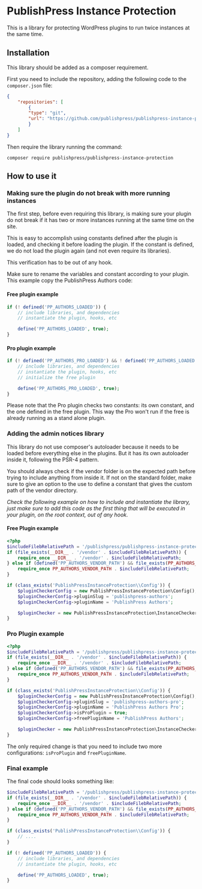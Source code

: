 # PublishPress Instance Protection

This is a library for protecting WordPress plugins to run twice instances at the same time.

## Installation

This library should be added as a composer requirement.

First you need to include the repository, adding the following code to the `composer.json` file:

```json
{
    "repositories": [
        {
        "type": "git",
        "url": "https://github.com/publishpress/publishpress-instance-protection"
        }
    ]
}
```

Then require the library running the command:

```shell
composer require publishpress/publishpress-instance-protection
```

## How to use it

### Making sure the plugin do not break with more running instances

The first step, before even requiring this library, is making sure your plugin do not break if it has two or more instances
running at the same time on the site.

This is easy to accomplish using constants defined after the plugin is loaded, and checking it before loading the plugin.
If the constant is defined, we do not load the plugin again (and not even require its libraries).

This verification has to be out of any hook.

Make sure to rename the variables and constant according to your plugin. This example copy the PublishPress Authors code:

#### Free plugin example

```php
if (! defined('PP_AUTHORS_LOADED')) {
    // include libraries, and dependencies
    // instantiate the plugin, hooks, etc

    define('PP_AUTHORS_LOADED', true);
}
```

#### Pro plugin example

```php
if (! defined('PP_AUTHORS_PRO_LOADED') && ! defined('PP_AUTHORS_LOADED')) {
    // include libraries, and dependencies
    // instantiate the plugin, hooks, etc
    // initialize the free plugin

    define('PP_AUTHORS_PRO_LOADED', true);
}
```

Please note that the Pro plugin checks two constants: its own constant, and the one defined in the free plugin. This
way the Pro won't run if the free is already running as a stand alone plugin.

### Adding the admin notices library

This library do not use composer's autoloader because it needs to be loaded before everything else in the plugins. But
it has its own autoloader inside it, following the PSR-4 pattern.

You should always check if the vendor folder is on the expected path before trying to include anything from inside it.
If not on the standard folder, make sure to give an option to the use to define a constant that gives the custom path of
the vendor directory.

*Check the following example on how to include and instantiate the library, just make sure to add this code as the
first thing that will be executed in your plugin, on the root context, out of any hook.*

#### Free Plugin example

```php
<?php
$includeFilebRelativePath = '/publishpress/publishpress-instance-protection/include.php';
if (file_exists(__DIR__ . '/vendor' . $includeFilebRelativePath)) {
    require_once __DIR__ . '/vendor' . $includeFilebRelativePath;
} else if (defined('PP_AUTHORS_VENDOR_PATH') && file_exists(PP_AUTHORS_VENDOR_PATH . $includeFilebRelativePath)) {
    require_once PP_AUTHORS_VENDOR_PATH . $includeFilebRelativePath;
}

if (class_exists('PublishPressInstanceProtection\\Config')) {
    $pluginCheckerConfig = new PublishPressInstanceProtection\Config();
    $pluginCheckerConfig->pluginSlug = 'publishpress-authors';
    $pluginCheckerConfig->pluginName = 'PublishPress Authors';

    $pluginChecker = new PublishPressInstanceProtection\InstanceChecker($pluginCheckerConfig);
}
```

### Pro Plugin example

```php
<?php
$includeFilebRelativePath = '/publishpress/publishpress-instance-protection/include.php';
if (file_exists(__DIR__ . '/vendor' . $includeFilebRelativePath)) {
    require_once __DIR__ . '/vendor' . $includeFilebRelativePath;
} else if (defined('PP_AUTHORS_VENDOR_PATH') && file_exists(PP_AUTHORS_VENDOR_PATH . $includeFilebRelativePath)) {
    require_once PP_AUTHORS_VENDOR_PATH . $includeFilebRelativePath;
}

if (class_exists('PublishPressInstanceProtection\\Config')) {
    $pluginCheckerConfig = new PublishPressInstanceProtection\Config();
    $pluginCheckerConfig->pluginSlug = 'publishpress-authors-pro';
    $pluginCheckerConfig->pluginName = 'PublishPress Authors Pro';
    $pluginCheckerConfig->isProPlugin = true;
    $pluginCheckerConfig->freePluginName = 'PublishPress Authors';

    $pluginChecker = new PublishPressInstanceProtection\InstanceChecker($pluginCheckerConfig);
}
```

The only required change is that you need to include two more configurations: `isProPlugin` and `freePluginName`.

### Final example

The final code should looks something like:

```php
$includeFilebRelativePath = '/publishpress/publishpress-instance-protection/include.php';
if (file_exists(__DIR__ . '/vendor' . $includeFilebRelativePath)) {
    require_once __DIR__ . '/vendor' . $includeFilebRelativePath;
} else if (defined('PP_AUTHORS_VENDOR_PATH') && file_exists(PP_AUTHORS_VENDOR_PATH . $includeFilebRelativePath)) {
    require_once PP_AUTHORS_VENDOR_PATH . $includeFilebRelativePath;
}

if (class_exists('PublishPressInstanceProtection\\Config')) {
    // ....
}

if (! defined('PP_AUTHORS_LOADED')) {
    // include libraries, and dependencies
    // instantiate the plugin, hooks, etc

    define('PP_AUTHORS_LOADED', true);
}
```
